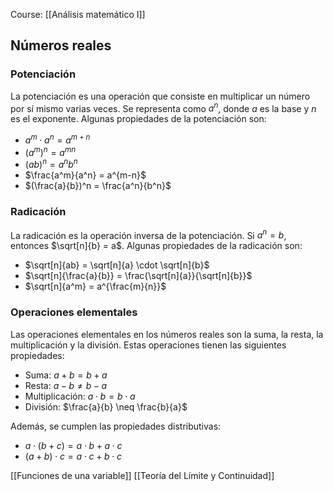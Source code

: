Course: [[Análisis matemático I]]
## Números reales

### Potenciación
La potenciación es una operación que consiste en multiplicar un número por sí mismo varias veces. Se representa como $a^n$, donde $a$ es la base y $n$ es el exponente. Algunas propiedades de la potenciación son:

- $a^m \cdot a^n = a^{m+n}$
- $(a^m)^n = a^{mn}$
- $(ab)^n = a^n b^n$
- $\frac{a^m}{a^n} = a^{m-n}$
- $(\frac{a}{b})^n = \frac{a^n}{b^n}$

### Radicación
La radicación es la operación inversa de la potenciación. Si $a^n = b$, entonces $\sqrt[n]{b} = a$. Algunas propiedades de la radicación son:

- $\sqrt[n]{ab} = \sqrt[n]{a} \cdot \sqrt[n]{b}$
- $\sqrt[n]{\frac{a}{b}} = \frac{\sqrt[n]{a}}{\sqrt[n]{b}}$
- $\sqrt[n]{a^m} = a^{\frac{m}{n}}$

### Operaciones elementales
Las operaciones elementales en los números reales son la suma, la resta, la multiplicación y la división. Estas operaciones tienen las siguientes propiedades:

- Suma: $a + b = b + a$
- Resta: $a - b \neq b - a$
- Multiplicación: $a \cdot b = b \cdot a$
- División: $\frac{a}{b} \neq \frac{b}{a}$

Además, se cumplen las propiedades distributivas:

- $a \cdot (b + c) = a \cdot b + a \cdot c$
- $(a + b) \cdot c = a \cdot c + b \cdot c$

[[Funciones de una variable]]
[[Teoría del Límite y Continuidad]]